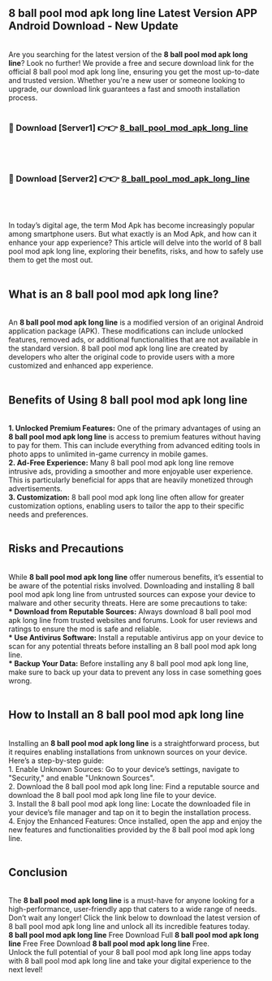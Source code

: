 ## 8 ball pool mod apk long line Latest Version APP Android Download - New Update
<br>
Are you searching for the latest version of the <strong>8 ball pool mod apk long line</strong>? Look no further! We provide a free and secure download link for the official 8 ball pool mod apk long line, ensuring you get the most up-to-date and trusted version. Whether you're a new user or someone looking to upgrade, our download link guarantees a fast and smooth installation process.
<br>
<br>
<h3>🔴 Download [Server1] 👉👉 <a href="https://modyolo.store/8+ball+pool+mod+apk+long+line">8_ball_pool_mod_apk_long_line</a></h3><br>
<br>
<h3>🔴 Download [Server2] 👉👉 <a href="https://modyolo.store/8+ball+pool+mod+apk+long+line">8_ball_pool_mod_apk_long_line</a></h3><br>
<br>
<br>
In today’s digital age, the term Mod Apk has become increasingly popular among smartphone users. But what exactly is an Mod Apk, and how can it enhance your app experience? This article will delve into the world of 8 ball pool mod apk long line, exploring their benefits, risks, and how to safely use them to get the most out.
<br>
<br>
<h2>What is an 8 ball pool mod apk long line?</h2>
<br>
An <strong>8 ball pool mod apk long line</strong> is a modified version of an original Android application package (APK). These modifications can include unlocked features, removed ads, or additional functionalities that are not available in the standard version. 8 ball pool mod apk long line are created by developers who alter the original code to provide users with a more customized and enhanced app experience.
<br>
<br>
<h2>Benefits of Using 8 ball pool mod apk long line</h2>
<br>
<strong> 1. Unlocked Premium Features:</strong> One of the primary advantages of using an <strong>8 ball pool mod apk long line</strong> is access to premium features without having to pay for them. This can include everything from advanced editing tools in photo apps to unlimited in-game currency in mobile games.
<br>
<strong> 2. Ad-Free Experience:</strong> Many 8 ball pool mod apk long line remove intrusive ads, providing a smoother and more enjoyable user experience. This is particularly beneficial for apps that are heavily monetized through advertisements.
<br>
<strong> 3. Customization:</strong> 8 ball pool mod apk long line often allow for greater customization options, enabling users to tailor the app to their specific needs and preferences.
<br>
<br>
<h2>Risks and Precautions</h2>
<br>
While <strong>8 ball pool mod apk long line</strong> offer numerous benefits, it’s essential to be aware of the potential risks involved. Downloading and installing 8 ball pool mod apk long line from untrusted sources can expose your device to malware and other security threats. Here are some precautions to take:
<br>
<strong> * Download from Reputable Sources:</strong> Always download 8 ball pool mod apk long line from trusted websites and forums. Look for user reviews and ratings to ensure the mod is safe and reliable.
<br>
<strong> * Use Antivirus Software:</strong> Install a reputable antivirus app on your device to scan for any potential threats before installing an 8 ball pool mod apk long line.
<br>
<strong> * Backup Your Data:</strong> Before installing any 8 ball pool mod apk long line, make sure to back up your data to prevent any loss in case something goes wrong.
<br>
<br>
<h2>How to Install an 8 ball pool mod apk long line</h2>
<br>
Installing an <strong>8 ball pool mod apk long line</strong> is a straightforward process, but it requires enabling installations from unknown sources on your device. Here’s a step-by-step guide:
<br>
 1. Enable Unknown Sources: Go to your device’s settings, navigate to "Security," and enable "Unknown Sources".
<br>
 2. Download the 8 ball pool mod apk long line: Find a reputable source and download the 8 ball pool mod apk long line file to your device.
<br>
 3. Install the 8 ball pool mod apk long line: Locate the downloaded file in your device’s file manager and tap on it to begin the installation process.
<br>
 4. Enjoy the Enhanced Features: Once installed, open the app and enjoy the new features and functionalities provided by the 8 ball pool mod apk long line.
<br>
<br>
<h2><strong>Conclusion</strong></h2>
<br>
The <strong>8 ball pool mod apk long line</strong> is a must-have for anyone looking for a high-performance, user-friendly app that caters to a wide range of needs. Don’t wait any longer! Click the link below to download the latest version of 8 ball pool mod apk long line and unlock all its incredible features today.
<br>
<strong>8 ball pool mod apk long line</strong> Free Download Full <strong>8 ball pool mod apk long line</strong> Free Free Download <strong>8 ball pool mod apk long line</strong> Free.
<br>
Unlock the full potential of your 8 ball pool mod apk long line apps today with 8 ball pool mod apk long line and take your digital experience to the next level!